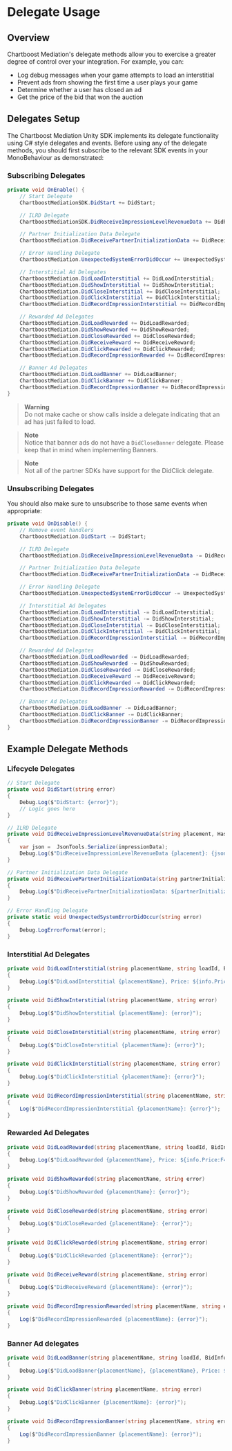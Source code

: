 # Delegate Usage

## Overview

Chartboost Mediation's delegate methods allow you to exercise a greater degree of control over your integration. For example, you can:

* Log debug messages when your game attempts to load an interstitial
* Prevent ads from showing the first time a user plays your game
* Determine whether a user has closed an ad
* Get the price of the bid that won the auction

## Delegates Setup

The Chartboost Mediation Unity SDK implements its delegate functionality using C# style delegates and events. Before using any of the delegate methods, you should first subscribe to the relevant SDK events in your MonoBehaviour as demonstrated:

### Subscribing Delegates
```c#
private void OnEnable() {
    // Start Delegate
    ChartboostMediationSDK.DidStart += DidStart;

    // ILRD Delegate
    ChartboostMediationSDK.DidReceiveImpressionLevelRevenueData += DidReceiveImpressionLevelRevenueData;

    // Partner Initialization Data Delegate
    ChartboostMediation.DidReceivePartnerInitializationData += DidReceivePartnerInitializationData;

    // Error Handling Delegate
    ChartboostMediation.UnexpectedSystemErrorDidOccur += UnexpectedSystemErrorDidOccur;

    // Interstitial Ad Delegates
    ChartboostMediation.DidLoadInterstitial += DidLoadInterstitial;
    ChartboostMediation.DidShowInterstitial += DidShowInterstitial;
    ChartboostMediation.DidCloseInterstitial += DidCloseInterstitial;
    ChartboostMediation.DidClickInterstitial += DidClickInterstitial;
    ChartboostMediation.DidRecordImpressionInterstitial += DidRecordImpressionInterstitial;

    // Rewarded Ad Delegates
    ChartboostMediation.DidLoadRewarded += DidLoadRewarded;
    ChartboostMediation.DidShowRewarded += DidShowRewarded;
    ChartboostMediation.DidCloseRewarded += DidCloseRewarded;
    ChartboostMediation.DidReceiveReward += DidReceiveReward;
    ChartboostMediation.DidClickRewarded += DidClickRewarded;
    ChartboostMediation.DidRecordImpressionRewarded += DidRecordImpressionRewarded;

    // Banner Ad Delegates
    ChartboostMediation.DidLoadBanner += DidLoadBanner;
    ChartboostMediation.DidClickBanner += DidClickBanner;
    ChartboostMediation.DidRecordImpressionBanner += DidRecordImpressionBanner;
}
```

> **Warning** \
> Do not make cache or show calls inside a delegate indicating that an ad has just failed to load.

> **Note** \
> Notice that banner ads do not have a `DidCloseBanner` delegate. Please keep that in mind when implementing Banners.

> **Note** \
> Not all of the partner SDKs have support for the DidClick delegate.

### Unsubscribing Delegates

You should also make sure to unsubscribe to those same events when appropriate:

```c#
private void OnDisable() {
    // Remove event handlers
    ChartboostMediation.DidStart -= DidStart;

    // ILRD Delegate
    ChartboostMediation.DidReceiveImpressionLevelRevenueData -= DidReceiveImpressionLevelRevenueData;

    // Partner Initialization Data Delegate
    ChartboostMediation.DidReceivePartnerInitializationData -= DidReceivePartnerInitializationData;

    // Error Handling Delegate
    ChartboostMediation.UnexpectedSystemErrorDidOccur -= UnexpectedSystemErrorDidOccur;

    // Interstitial Ad Delegates
    ChartboostMediation.DidLoadInterstitial -= DidLoadInterstitial;
    ChartboostMediation.DidShowInterstitial -= DidShowInterstitial;
    ChartboostMediation.DidCloseInterstitial -= DidCloseInterstitial;
    ChartboostMediation.DidClickInterstitial -= DidClickInterstitial;
    ChartboostMediation.DidRecordImpressionInterstitial -= DidRecordImpressionInterstitial;

    // Rewarded Ad Delegates
    ChartboostMediation.DidLoadRewarded -= DidLoadRewarded;
    ChartboostMediation.DidShowRewarded -= DidShowRewarded;
    ChartboostMediation.DidCloseRewarded -= DidCloseRewarded;
    ChartboostMediation.DidReceiveReward -= DidReceiveReward;
    ChartboostMediation.DidClickRewarded -= DidClickRewarded;
    ChartboostMediation.DidRecordImpressionRewarded -= DidRecordImpressionRewarded;

    // Banner Ad Delegates
    ChartboostMediation.DidLoadBanner -= DidLoadBanner;
    ChartboostMediation.DidClickBanner -= DidClickBanner;
    ChartboostMediation.DidRecordImpressionBanner -= DidRecordImpressionBanner;
}
```

## Example Delegate Methods

### Lifecycle Delegates
```c#
// Start Delegate
private void DidStart(string error)
{
    Debug.Log($"DidStart: {error}");
    // Logic goes here
}

// ILRD Delegate
private void DidReceiveImpressionLevelRevenueData(string placement, Hashtable impressionData)
{
    var json =  JsonTools.Serialize(impressionData);
    Debug.Log($"DidReceiveImpressionLevelRevenueData {placement}: {json}");
}

// Partner Initialization Data Delegate
private void DidReceivePartnerInitializationData(string partnerInitializationData)
{
    Debug.Log($"DidReceivePartnerInitializationData: ${partnerInitializationData}");
}

// Error Handling Delegate
private static void UnexpectedSystemErrorDidOccur(string error)
{
    Debug.LogErrorFormat(error);
}
```

### Interstitial Ad Delegates
```c#
private void DidLoadInterstitial(string placementName, string loadId, BidInfo info, string error)
{
    Debug.Log($"DidLoadInterstitial {placementName}, Price: ${info.Price:F4}, Auction Id: {info.AuctionId}, Partner Id: {info.PartnerId}. {error}");
}

private void DidShowInterstitial(string placementName, string error)
{
    Debug.Log($"DidShowInterstitial {placementName}: {error}");
}

private void DidCloseInterstitial(string placementName, string error)
{
    Debug.Log($"DidCloseInterstitial {placementName}: {error}");
}

private void DidClickInterstitial(string placementName, string error)
{
    Debug.Log($"DidClickInterstitial {placementName}: {error}");
}

private void DidRecordImpressionInterstitial(string placementName, string error)
{
    Log($"DidRecordImpressionInterstitial {placementName}: {error}");
}
```

### Rewarded Ad Delegates
```c#
private void DidLoadRewarded(string placementName, string loadId, BidInfo info, string error)
{
    Debug.Log($"DidLoadRewarded {placementName}, Price: ${info.Price:F4}, Auction Id: {info.AuctionId}, Partner Id: {info.PartnerId}. {error}");
}

private void DidShowRewarded(string placementName, string error)
{
    Debug.Log($"DidShowRewarded {placementName}: {error}");
}

private void DidCloseRewarded(string placementName, string error)
{
    Debug.Log($"DidCloseRewarded {placementName}: {error}");
}

private void DidClickRewarded(string placementName, string error)
{
    Debug.Log($"DidClickRewarded {placementName}: {error}");
}

private void DidReceiveReward(string placementName, string error)
{
    Debug.Log($"DidReceiveReward {placementName}: {error}");
}

private void DidRecordImpressionRewarded(string placementName, string error)
{
    Log($"DidRecordImpressionRewarded {placementName}: {error}");
}
```

### Banner Ad delegates
```c#
private void DidLoadBanner(string placementName, string loadId, BidInfo info, string error)
{
    Debug.Log($"DidLoadBanner{placementName}, {placementName}, Price: ${info.Price:F4}, Auction Id: {info.AuctionId}, Partner Id: {info.PartnerId}. {error}");
}

private void DidClickBanner(string placementName, string error)
{
    Debug.Log($"DidClickBanner {placementName}: {error}");
}

private void DidRecordImpressionBanner(string placementName, string error)
{
    Log($"DidRecordImpressionBanner {placementName}: {error}");
}
```
